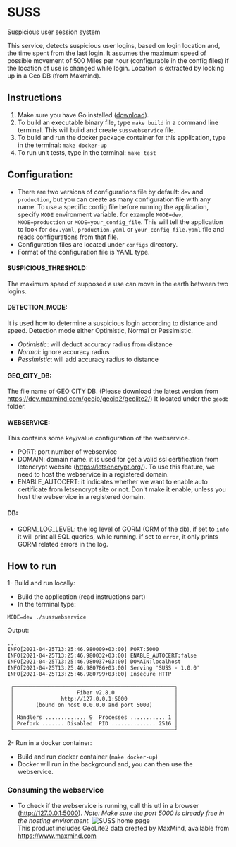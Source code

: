 # SUSS
Suspicious user session system

This service, detects suspicious user logins, based on login location and, the time spent from the last login.
It assumes the maximum speed of possible movement of 500 Miles per hour (configurable in the config files) if the location of use is changed while login.
Location is extracted by looking up in a Geo DB (from Maxmind).

## Instructions

1. Make sure you have Go installed ([download](https://golang.org/dl/)).
2. To build an executable binary file, type `make build` in a command line terminal. This will build and create `susswebservice` file.
3. To build and run the docker package container for this application, type in the terminal: ``make docker-up``
4. To run unit tests, type in the terminal: ``make test``

## Configuration:
- There are two versions of configurations file by default: `dev` and `production`, but you can create as many configuration file with any name. To use a specific config file before running the application, specify `MODE` environment variable. for example `MODE=dev`, `MODE=production` or `MODE=your_config_file`. This will tell the application to look for `dev.yaml`, `production.yaml` or `your_config_file.yaml` file and reads configurations from that file.
- Configuration files are located under ``configs`` directory.
- Format of the configuration file is YAML type.

#### SUSPICIOUS_THRESHOLD:

The maximum speed of supposed a use can move in the earth between two logins. 

#### DETECTION_MODE:

It is used how to determine a suspicious login according to distance and speed.
Detection mode either Optimistic, Normal or Pessimistic.

- _Optimistic_:   will deduct accuracy radius from distance
- _Normal_:       ignore accuracy radius
- _Pessimistic_:  will add accuracy radius to distance

#### GEO_CITY_DB:
The file name of GEO CITY DB. (Please download the latest version from https://dev.maxmind.com/geoip/geoip2/geolite2/)
It located under the ``geodb`` folder.

#### WEBSERVICE:

This contains some key/value configuration of the webservice.
- PORT: port number of webservice
- DOMAIN: domain name. it is used for get a valid ssl certification from letencrypt website (https://letsencrypt.org/). To use this feature, we need to host the webservice in a registered domain.
- ENABLE_AUTOCERT: it indicates whether we want to enable auto certificate from letsencrypt site or not. Don't make it enable, unless you host the webservice in a registered domain.

#### DB:
- GORM_LOG_LEVEL: the log level of GORM (ORM of the db), if set to `info` it will print all SQL queries, while running. if set to `error`, it only prints GORM related errors in the log.

## How to run
1- Build and run locally:
- Build the application (read instructions part)
- In the terminal type:
```
MODE=dev ./susswebservice
```

Output:
```
...
INFO[2021-04-25T13:25:46.980009+03:00] PORT:5000                                    
INFO[2021-04-25T13:25:46.980032+03:00] ENABLE_AUTOCERT:false                        
INFO[2021-04-25T13:25:46.980037+03:00] DOMAIN:localhost                             
INFO[2021-04-25T13:25:46.980786+03:00] Serving 'SUSS - 1.0.0'                       
INFO[2021-04-25T13:25:46.980799+03:00] Insecure HTTP                                

 ┌───────────────────────────────────────────────────┐ 
 │                    Fiber v2.8.0                   │ 
 │               http://127.0.0.1:5000               │ 
 │       (bound on host 0.0.0.0 and port 5000)       │ 
 │                                                   │ 
 │ Handlers ............. 9  Processes ........... 1 │ 
 │ Prefork ....... Disabled  PID .............. 2516 │ 
 └───────────────────────────────────────────────────┘ 
```

2- Run in a docker container:

- Build and run docker container (`make docker-up`)
- Docker will run in the background and, you can then use the webservice.

### Consuming the webservice

- To check if the webservice is running, call this utl in a browser (http://127.0.0.1:5000).
_Note: Make sure the port 5000 is already free in the hosting environment._
  ![SUSS home page](https://github.com/hojabri/suss/static/[branch]/suss_first_page.png?raw=true)  
This product includes GeoLite2 data created by MaxMind, available from
https://www.maxmind.com